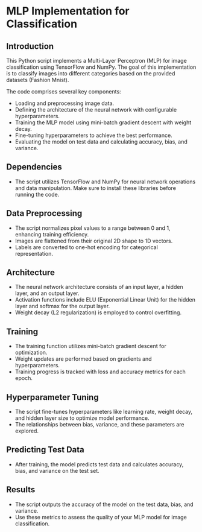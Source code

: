 # MLP Implementation for Classification

## Introduction

This Python script implements a Multi-Layer Perceptron (MLP) for image classification using TensorFlow and NumPy. The goal of this implementation is to classify images into different categories based on the provided datasets (Fashion Mnist).

The code comprises several key components:
- Loading and preprocessing image data.
- Defining the architecture of the neural network with configurable hyperparameters.
- Training the MLP model using mini-batch gradient descent with weight decay.
- Fine-tuning hyperparameters to achieve the best performance.
- Evaluating the model on test data and calculating accuracy, bias, and variance.

## Dependencies

- The script utilizes TensorFlow and NumPy for neural network operations and data manipulation. Make sure to install these libraries before running the code.

## Data Preprocessing

- The script normalizes pixel values to a range between 0 and 1, enhancing training efficiency.
- Images are flattened from their original 2D shape to 1D vectors.
- Labels are converted to one-hot encoding for categorical representation.

## Architecture

- The neural network architecture consists of an input layer, a hidden layer, and an output layer.
- Activation functions include ELU (Exponential Linear Unit) for the hidden layer and softmax for the output layer.
- Weight decay (L2 regularization) is employed to control overfitting.

## Training

- The training function utilizes mini-batch gradient descent for optimization.
- Weight updates are performed based on gradients and hyperparameters.
- Training progress is tracked with loss and accuracy metrics for each epoch.

## Hyperparameter Tuning

- The script fine-tunes hyperparameters like learning rate, weight decay, and hidden layer size to optimize model performance.
- The relationships between bias, variance, and these parameters are explored.

## Predicting Test Data

- After training, the model predicts test data and calculates accuracy, bias, and variance on the test set.

## Results

- The script outputs the accuracy of the model on the test data, bias, and variance.
- Use these metrics to assess the quality of your MLP model for image classification.
